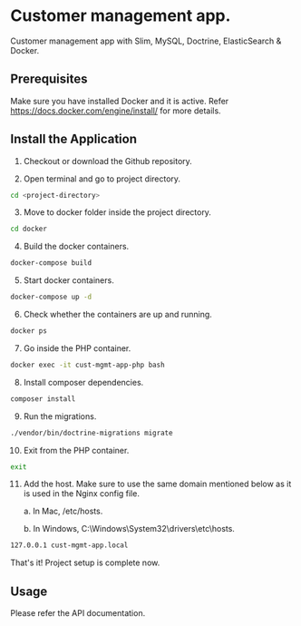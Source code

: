 # Customer management app.

Customer management app with Slim, MySQL, Doctrine, ElasticSearch & Docker.

## Prerequisites

Make sure you have installed Docker and it is active. Refer https://docs.docker.com/engine/install/ for more details.

## Install the Application

1. Checkout or download the Github repository.

2. Open terminal and go to project directory.
```bash
cd <project-directory>
```

3. Move to docker folder inside the project directory.
```bash
cd docker
```

4. Build the docker containers.
```bash
docker-compose build
```

5. Start docker containers.
```bash
docker-compose up -d
```

6. Check whether the containers are up and running.
```bash
docker ps
```

7. Go inside the PHP container.
```bash
docker exec -it cust-mgmt-app-php bash
```

8. Install composer dependencies.
```bash
composer install
```

9. Run the migrations.
```bash
./vendor/bin/doctrine-migrations migrate
```

10. Exit from the PHP container.
```bash
exit
```

11. Add the host. Make sure to use the same domain mentioned below as it is used in the Nginx config file.

    a. In Mac, /etc/hosts.

    b. In Windows, C:\Windows\System32\drivers\etc\hosts.
```bash
127.0.0.1 cust-mgmt-app.local
```

That's it! Project setup is complete now.

## Usage

Please refer the API documentation.
